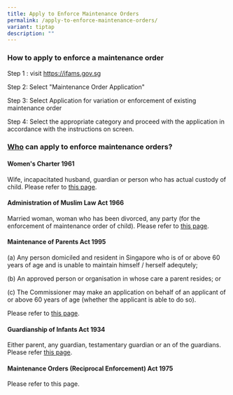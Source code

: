 ```yaml
---
title: Apply to Enforce Maintenance Orders
permalink: /apply-to-enforce-maintenance-orders/
variant: tiptap
description: ""
---
```

<h3>How to apply to enforce a maintenance order</h3>
<p>Step 1 : visit <a href="https://ifams.gov.sg" rel="noopener noreferrer nofollow" target="_blank">https://ifams.gov.sg</a>
</p>
<p>Step 2: Select "Maintenance Order Application"</p>
<p>Step 3: Select Application for variation or enforcement of existing maintenance
order</p>
<p>Step 4: Select the appropriate category and proceed with the application
in accordance with the instructions on screen.</p>
<p></p>
<h3><u>Who</u> can apply to enforce maintenance orders?</h3>
<p></p>
<h4>Women's Charter 1961</h4>
<p>Wife, incapacitated husband, guardian or person who has actual custody
of child. Please refer to <a href="/women-s-charter-1961/" rel="noopener noreferrer nofollow" target="_blank">this page</a>.</p>
<p></p>
<h4>Administration of Muslim Law Act 1966</h4>
<p>Married woman, woman who has been divorced, any party (for the enforcement
of maintenance order of child). Please refer to <a href="/administration-of-muslim-law-act-1966/" rel="noopener noreferrer nofollow" target="_blank">this page</a>.</p>
<p></p>
<h4>Maintenance of Parents Act 1995</h4>
<p>(a) Any person domiciled and resident in Singapore who is of or above
60 years of age and is unable to maintain himself / herself adequtely;</p>
<p>(b) An approved person or organisation in whose care a parent resides;
or</p>
<p>(c) The Commissioner may make an application on behalf of an applicant
of or above 60 years of age (whether the applicant is able to do so).</p>
<p>Please refer to <a href="/maintenance-of-parents-act-1995/" rel="noopener noreferrer nofollow" target="_blank">this page</a>.</p>
<p></p>
<h4>Guardianship of Infants Act 1934</h4>
<p>Either parent, any guardian, testamentary guardian or an of the guardians.
Please refer <a href="/guardianship-of-infants-act-1934/" rel="noopener noreferrer nofollow" target="_blank">this page</a>.</p>
<p></p>
<h4>Maintenance Orders (Reciprocal Enforcement) Act 1975</h4>
<p>Please refer to this page.</p>